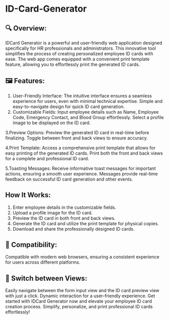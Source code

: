 # ID-Card-Generator
## 🔍 Overview:
IDCard Generator is a powerful and user-friendly web application designed specifically for HR professionals and administrators. This innovative tool simplifies the process of creating personalized employee ID cards with ease. The web app comes equipped with a convenient print template feature, allowing you to effortlessly print the generated ID cards.
## 🖼️ Features:
1. User-Friendly Interface:
The intuitive interface ensures a seamless experience for users, even with minimal technical expertise.
Simple and easy-to-navigate design for quick ID card generation.
2. Customizable Fields:
Input employee details such as Name, Employee Code, Emergency Contact, and Blood Group effortlessly.
Select a profile image to be displayed on the ID card.

3.Preview Options:
Preview the generated ID card in real-time before finalizing.
Toggle between front and back views to ensure accuracy.

4.Print Template:
Access a comprehensive print template that allows for easy printing of the generated ID cards.
Print both the front and back views for a complete and professional ID card.

5.Toasting Messages:
Receive informative toast messages for important actions, ensuring a smooth user experience.
Messages provide real-time feedback on successful ID card generation and other events.

## How It Works:

1. Enter employee details in the customizable fields.
2. Upload a profile image for the ID card.
3. Preview the ID card in both front and back views.
4. Generate the ID card and utilize the print template for physical copies.
5. Download and share the professionally designed ID cards.

## 📄 Compatibility:
Compatible with modern web browsers, ensuring a consistent experience for users across different platforms.

## 🔄 Switch between Views:
Easily navigate between the form input view and the ID card preview view with just a click.
Dynamic interaction for a user-friendly experience.
Get started with IDCard Generator now and elevate your employee ID card creation process. Simplify, personalize, and print professional ID cards effortlessly!
